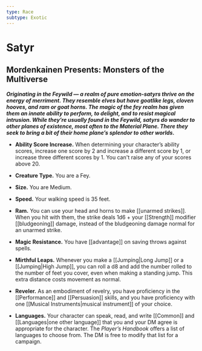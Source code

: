 ```yaml
---
type: Race
subtype: Exotic
---
```

# Satyr  

## Mordenkainen Presents: Monsters of the Multiverse

**_Originating in the Feywild — a realm of pure emotion-satyrs thrive on the energy of merriment. They resemble elves but have goatlike legs, cloven hooves, and ram or goat horns. The magic of the fey realm has given them an innate ability to perform, to delight, and to resist magical intrusion. While they’re usually found in the Feywild, satyrs do wander to other planes of existence, most often to the Material Plane. There they seek to bring a bit of their home plane’s splendor to other worlds._**

- **Ability Score Increase.** When determining your character’s ability scores, increase one score by 2 and increase a different score by 1, or increase three different scores by 1. You can't raise any of your scores above 20.

- **Creature Type.** You are a Fey.

- **Size.** You are Medium.

- **Speed.** Your walking speed is 35 feet.

- **Ram.** You can use your head and horns to make [[unarmed strikes]]. When you hit with them, the strike deals 1d6 + your [[Strength]] modifier [[bludgeoning]] damage, instead of the bludgeoning damage normal for an unarmed strike.

- **Magic Resistance.** You have [[advantage]] on saving throws against spells.

- **Mirthful Leaps.** Whenever you make a [[Jumping|Long Jump]] or a [[Jumping|High Jump]], you can roll a d8 and add the number rolled to the number of feet you cover, even when making a standing jump. This extra distance costs movement as normal.

- **Reveler.** As an embodiment of revelry, you have proficiency in the [[Performance]] and [[Persuasion]] skills, and you have proficiency with one [[Musical Instruments|musical instrument]] of your choice.

- **Languages.** Your character can speak, read, and write [[Common]] and [[Languages|one other language]] that you and your DM agree is appropriate for the character. The _Player’s Handbook_ offers a list of languages to choose from. The DM is free to modify that list for a campaign. 